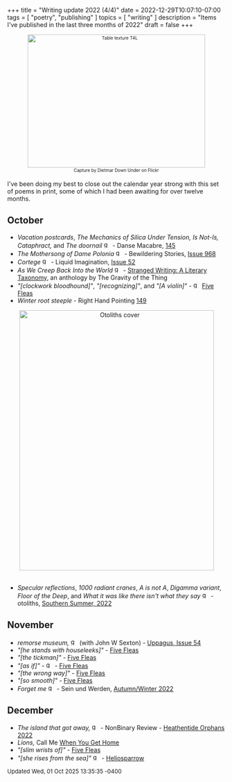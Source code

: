 +++
title = "Writing update 2022 (4/4)"
date = 2022-12-29T10:07:10-07:00
tags = [
  "poetry",
  "publishing"
]
topics = [
  "writing"
]
description = "Items I've published in the last three months of 2022"
draft = false
+++
<div align="center" style="font-size:x-small"><img src="https://milkfish08.s3.amazonaws.com/photo/blog/abovethefold/50122200742_6677a04594_k.jpg" width="410" height="307" alt="Table texture T4L"
title="Table texture T4L" /><br />
Capture by Dietmar Down Under on Flickr</div><br clear="all" />
<!-- 50122200742_6677a04594_k.jpg  -->
I've been doing my best to close out the calendar year strong with this set of poems in print, some of which I had been awaiting for over twelve months.

## October

* *Vacation postcards*, *The Mechanics of Silica Under Tension,* *Is Not-Is,* *Cataphract,* and *The doornail* <img src="https://milkfish08.s3.amazonaws.com/photo/blog/award_star_gold_1.png" width=16 height=16 title="gold star" /> - Danse Macabre, [145](https://dansemacabreonline.wixsite.com/neudm/richard-magahiz-145)
* *The Mothersong of Dame Polonia* <img src="https://milkfish08.s3.amazonaws.com/photo/blog/award_star_gold_1.png" width=16 height=16 title="gold star" /> - Bewildering Stories, [Issue 968](http://www.bewilderingstories.com/issue968/mothersong_polonia.html)
* *Cortege* <img src="https://milkfish08.s3.amazonaws.com/photo/blog/award_star_gold_1.png" width=16 height=16 title="gold star" /> - Liquid Imagination, [Issue 52](https://liquidimagination.silverpen.org/article/cortege-by-richard-magahiz/)
* *As We Creep Back Into the World* <img src="https://milkfish08.s3.amazonaws.com/photo/blog/award_star_gold_1.png" width=16 height=16 title="gold star" /> - [Stranged Writing: A Literary Taxonomy](https://thegravityofthething.com/product/stranged-writing-a-literary-taxonomy/), an anthology by The Gravity of the Thing
* *"[clockwork bloodhound]"*, *"[recognizing]"*, and *"[A violin]"* - <img src="https://milkfish08.s3.amazonaws.com/photo/blog/award_star_gold_1.png" width=16 height=16 title="gold star" /> [Five Fleas](https://fivefleas.blogspot.com/2022/10/morning-of-october-9-2022.html)
* *Winter root steeple* - Right Hand Pointing [149](https://www.issues.righthandpointing.net/149)
<div align="center"><img src="https://milkfish08.s3.amazonaws.com/photo/blog/20230524_094443.jpg" title="Otoliths cover" alt="Otoliths cover" width=449 height=600 /></div><br clear="all" />

* *Specular reflections*, *1000 radiant cranes*, *A is not A*, *Digamma variant*, *Floor of the Deep*, and *What it was like there isn't what they say* <img src="https://milkfish08.s3.amazonaws.com/photo/blog/award_star_gold_1.png" width=16 height=16 title="gold star" />  - otoliths, [Southern Summer, 2022](https://the-otolith.blogspot.com/2022/08/richard-magahiz.html)

## November

* *remorse museum,* <img src="https://milkfish08.s3.amazonaws.com/photo/blog/award_star_gold_1.png" width=16 height=16 title="gold star" /> (with John W Sexton) - [Uppagus, Issue 54](https://uppagus.com/poems/magahiz-sexton-remorse/)
* *"[he stands with houseleeks]"* - [Five Fleas](https://fivefleas.blogspot.com/2022/11/morning-of-november-20-2022.html)
* *"[the tickman]"* - [Five Fleas](https://fivefleas.blogspot.com/2022/11/morning-of-november-20-2022.html)
* *"[as if]"* - <img src="https://milkfish08.s3.amazonaws.com/photo/blog/award_star_gold_1.png" width=16 height=16 title="gold star" /> -   [Five Fleas](https://fivefleas.blogspot.com/2022/11/afternoon-of-november-21-2022.html)
* *"[the wrong way]"* - [Five Fleas](https://fivefleas.blogspot.com/2022/11/afternoon-of-november-21-2022.html)
* *"[so smooth]"* - [Five Fleas](https://fivefleas.blogspot.com/2022/11/evening-of-november-30-2022.html)
* *Forget me* <img src="https://milkfish08.s3.amazonaws.com/photo/blog/award_star_gold_1.png" width=16 height=16 title="gold star" />  -  Sein und Werden, [Autumn/Winter 2022](http://www.kissthewitch.co.uk/seinundwerden/autumn-winter22/page47.html)

## December 

* *The island that got away,* <img src="https://milkfish08.s3.amazonaws.com/photo/blog/award_star_gold_1.png" width=16 height=16 title="gold star" />  - NonBinary Review - [Heathentide Orphans 2022](https://www.amazon.com/Heathentide-Orphans-2022-Zoetic-Press/dp/B0BPW62QY4/ref=sr_1_1)
* *Lions,* Call Me [When You Get Home](https://callmebrackets.net/call-me-when-you-get-home/)
* *"[slim wrists of]"* - [Five Fleas](https://fivefleas.blogspot.com/2022/12/afternoon-of-december-22-2022.html)
* *"[she rises from the sea]"* <img src="https://milkfish08.s3.amazonaws.com/photo/blog/award_star_gold_1.png" width=16 height=16 title="gold star" />  -  [Heliosparrow](https://heliosparrow.com/2022/12/7-28/)

<div style="font-size:small" />Updated Wed, 01 Oct 2025 13:35:35 -0400</div>